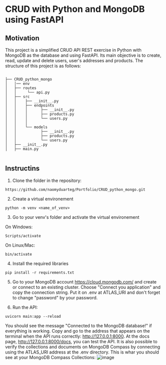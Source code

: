 <h1 align='left'> CRUD with Python and MongoDB using FastAPI </h1>

## Motivation <a name="motivation"></a>

This project is a simplified CRUD API REST exercise in Python with MongoDB as the database and using FastAPI. Its main
objective is to create, read, update and delete users, user's addresses and products. The structure of this project is as follows:
<pre>
<code>
├── CRUD_python_mongo
│   │── env
│   ├── routes
│   │     └── api.py
│   ├── src
│   │    ├── __init__.py
│   │    ├── endpoints
│   │    │      ├── __init__.py
│   │    │      ├── products.py
│   │    │      └── users.py
│   │    │
│   │    └── models
│   │           ├── __init__.py
│   │           ├── products.py
│   │           └── users.py
│   ├── __init__.py
│   ├── main.py
 </code>
</pre>
## Instructins <a name="instruction"></a>
1. Clone the folder in the repository:

```
https://github.com/naomyduarteg/Portfolio/CRUD_python_mongo.git
```
2. Create a virtual environement

```
python -m venv <name_of_venv>
```
3. Go to your venv's folder and activate the virtual environement

On Windows:
```
Scripts/activate
```
On Linux/Mac:
```
bin/activate
```
4. Install the required libraries

```
pip install -r requirements.txt
```
5. Go to your MongoDB account https://cloud.mongodb.com/ and create or connect to an existing cluster. Choose "Connect you application" and copy the connection string. Put it on .env at ATLAS_URI and don't forget to change "password" by your password. 

6. Run the API:

```
uvicorn main:app --reload
```

You should see the message "Connected to the MongoDB database!" if everything is working. Copy and go to the address that appears on the terminal when the API runs correctly: http://127.0.0.1:8000. At the docs page, http://127.0.0.1:8000/docs, 
you can test the API. 
It is also possible to verify the collections and documents on MongoDB Compass by connecting using the ATLAS_URI address at the .env directory. This is whar you should see at your MongoDB Compass Collections:
![image](https://user-images.githubusercontent.com/73078250/193099896-1ca937e9-41eb-4746-8914-d0d8e87bd38c.png)
